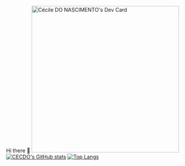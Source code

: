Hi there  🤘
<a href="https://app.daily.dev/CECDO"><img src="https://api.daily.dev/devcards/f2a92d2a7284413b850a2b5ca2b63963.png?r=fxi" width="400" alt="Cécile DO NASCIMENTO's Dev Card"/></a>
[![CECDO's GitHub stats](https://github-readme-stats.vercel.app/api?username=CECDO&theme=vision-friendly-dark&show_icons=true)](https://github.com/CECDO/github-readme-stats)
[![Top Langs](https://github-readme-stats.vercel.app/api/top-langs/?username=CECDO&langs_count=5&theme=vision-friendly-dark&show_icons=true)](https://github.com/CECDO/github-readme-stats)

